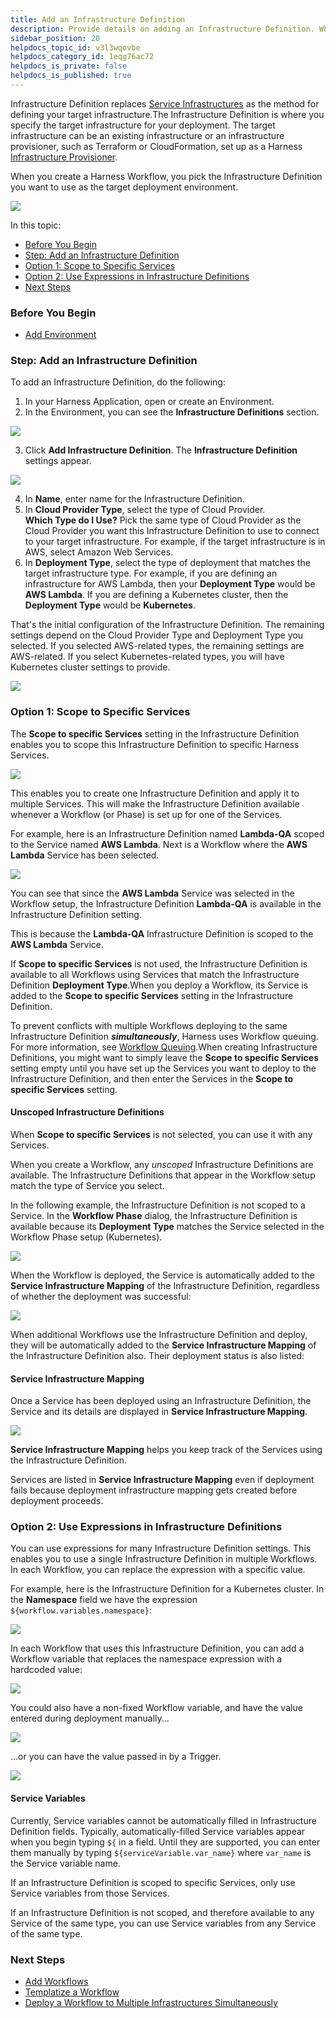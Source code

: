 ```yaml
---
title: Add an Infrastructure Definition
description: Provide details on adding an Infrastructure Definition. When you create a Harness Workflow, you pick the Infrastructure Definition you want to use as the target deployment environment.
sidebar_position: 20
helpdocs_topic_id: v3l3wqovbe
helpdocs_category_id: 1eqg76ac72
helpdocs_is_private: false
helpdocs_is_published: true
---
```


Infrastructure Definition replaces [Service Infrastructures](service-infrastructures.md) as the method for defining your target infrastructure.The Infrastructure Definition is where you specify the target infrastructure for your deployment. The target infrastructure can be an existing infrastructure or an infrastructure provisioner, such as Terraform or CloudFormation, set up as a Harness [Infrastructure Provisioner](../infrastructure-provisioner/add-an-infra-provisioner.md).

When you create a Harness Workflow, you pick the Infrastructure Definition you want to use as the target deployment environment.

![](./static/infrastructure-definitions-10.png)

In this topic:

* [Before You Begin](infrastructure-definitions.md#before-you-begin)
* [Step: Add an Infrastructure Definition](infrastructure-definitions.md#step-add-an-infrastructure-definition)
* [Option 1: Scope to Specific Services](infrastructure-definitions.md#option-1-scope-to-specific-services)
* [Option 2: Use Expressions in Infrastructure Definitions](infrastructure-definitions.md#option-2-use-expressions-in-infrastructure-definitions)
* [Next Steps](infrastructure-definitions.md#next-steps)

### Before You Begin

* [Add Environment](environment-configuration.md)

### Step: Add an Infrastructure Definition

To add an Infrastructure Definition, do the following:

1. In your Harness Application, open or create an Environment.
2. In the Environment, you can see the **Infrastructure Definitions** section.

  ![](./static/infrastructure-definitions-11.png)

3. Click **Add Infrastructure Definition**. The **Infrastructure Definition** settings appear.

  ![](./static/infrastructure-definitions-12.png)

4. In **Name**, enter name for the Infrastructure Definition.
5. In **Cloud Provider Type**, select the type of Cloud Provider.  
**Which Type do I Use?** Pick the same type of Cloud Provider as the Cloud Provider you want this Infrastructure Definition to use to connect to your target infrastructure. For example, if the target infrastructure is in AWS, select Amazon Web Services.
6. In **Deployment Type**, select the type of deployment that matches the target infrastructure type. For example, if you are defining an infrastructure for AWS Lambda, then your **Deployment Type** would be **AWS Lambda**. If you are defining a Kubernetes cluster, then the **Deployment Type** would be **Kubernetes**.

That's the initial configuration of the Infrastructure Definition. The remaining settings depend on the Cloud Provider Type and Deployment Type you selected. If you selected AWS-related types, the remaining settings are AWS-related. If you select Kubernetes-related types, you will have Kubernetes cluster settings to provide.

![](./static/infrastructure-definitions-13.png)

### Option 1: Scope to Specific Services

The **Scope to specific Services** setting in the Infrastructure Definition enables you to scope this Infrastructure Definition to specific Harness Services.

![](./static/infrastructure-definitions-14.png)

This enables you to create one Infrastructure Definition and apply it to multiple Services. This will make the Infrastructure Definition available whenever a Workflow (or Phase) is set up for one of the Services.

For example, here is an Infrastructure Definition named **Lambda-QA** scoped to the Service named **AWS Lambda**. Next is a Workflow where the **AWS Lambda** Service has been selected.

![](./static/infrastructure-definitions-15.png)

You can see that since the **AWS Lambda** Service was selected in the Workflow setup, the Infrastructure Definition **Lambda-QA** is available in the Infrastructure Definition setting.

This is because the **Lambda-QA** Infrastructure Definition is scoped to the **AWS Lambda** Service.

If **Scope to specific Services** is not used, the Infrastructure Definition is available to all Workflows using Services that match the Infrastructure Definition **Deployment Type**.When you deploy a Workflow, its Service is added to the **Scope to specific Services** setting in the Infrastructure Definition.

To prevent conflicts with multiple Workflows deploying to the same Infrastructure Definition ***simultaneously***, Harness uses Workflow queuing. For more information, see [Workflow Queuing](../workflows/workflow-queuing.md).When creating Infrastructure Definitions, you might want to simply leave the **Scope to specific Services** setting empty until you have set up the Services you want to deploy to the Infrastructure Definition, and then enter the Services in the **Scope to specific Services** setting.

#### Unscoped Infrastructure Definitions

When **Scope to specific Services** is not selected, you can use it with any Services.

When you create a Workflow, any *unscoped* Infrastructure Definitions are available. The Infrastructure Definitions that appear in the Workflow setup match the type of Service you select.

In the following example, the Infrastructure Definition is not scoped to a Service. In the **Workflow Phase** dialog, the Infrastructure Definition is available because its **Deployment Type** matches the Service selected in the Workflow Phase setup (Kubernetes).

![](./static/infrastructure-definitions-16.png)

When the Workflow is deployed, the Service is automatically added to the **Service Infrastructure Mapping** of the Infrastructure Definition, regardless of whether the deployment was successful:

![](./static/infrastructure-definitions-17.png)

When additional Workflows use the Infrastructure Definition and deploy, they will be automatically added to the **Service Infrastructure Mapping** of the Infrastructure Definition also. Their deployment status is also listed:

#### Service Infrastructure Mapping

Once a Service has been deployed using an Infrastructure Definition, the Service and its details are displayed in **Service Infrastructure Mapping**.

![](./static/infrastructure-definitions-18.png)

**Service Infrastructure Mapping** helps you keep track of the Services using the Infrastructure Definition.

Services are listed in **Service Infrastructure Mapping** even if deployment fails because deployment infrastructure mapping gets created before deployment proceeds.

### Option 2: Use Expressions in Infrastructure Definitions

You can use expressions for many Infrastructure Definition settings. This enables you to use a single Infrastructure Definition in multiple Workflows. In each Workflow, you can replace the expression with a specific value.

For example, here is the Infrastructure Definition for a Kubernetes cluster. In the **Namespace** field we have the expression `${workflow.variables.namespace}`:

![](./static/infrastructure-definitions-19.png)

In each Workflow that uses this Infrastructure Definition, you can add a Workflow variable that replaces the namespace expression with a hardcoded value:

![](./static/infrastructure-definitions-20.png)

You could also have a non-fixed Workflow variable, and have the value entered during deployment manually...

![](./static/infrastructure-definitions-21.png)

...or you can have the value passed in by a Trigger.

![](./static/infrastructure-definitions-22.png)

#### Service Variables

Currently, Service variables cannot be automatically filled in Infrastructure Definition fields. Typically, automatically-filled Service variables appear when you begin typing `${` in a field. Until they are supported, you can enter them manually by typing `${serviceVariable.var_name}` where `var_name` is the Service variable name.

If an Infrastructure Definition is scoped to specific Services, only use Service variables from those Services.

If an Infrastructure Definition is not scoped, and therefore available to any Service of the same type, you can use Service variables from any Service of the same type.

### Next Steps

* [Add Workflows](/docs/category/add-workflows)
* [Templatize a Workflow](../workflows/templatize-a-workflow-new-template.md)
* [Deploy a Workflow to Multiple Infrastructures Simultaneously](../../concepts-cd/deployments-overview/deploy-to-multiple-infrastructures.md)

